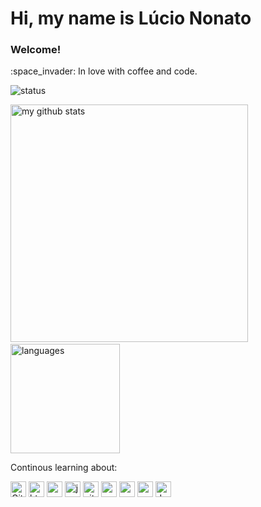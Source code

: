 # Hi, my name is Lúcio Nonato

### 
<h3>Welcome!</h3>
<p> :space_invader: In love with coffee and code.</p>
  
<p align="start"> 
   <img src="https://github-profile-trophy.vercel.app/?username=N0N4T0&&column=7&theme=onedark" alt="status"  />
</p>
 
<p align="start">
   <img src="https://github-readme-stats.vercel.app/api/top-langs/?username=N0N4T0&layout=compact&theme=darcula" alt="my github stats" width="380"/>&nbsp;<img src="https://github-readme-stats.vercel.app/api?username=N0N4T0&show_icons=true&theme=darcula" alt="languages" height="175"/>
</p>

Continous learning about: 
<p align="start">
   <img src="https://devicon.dev/devicon.git/icons/github/github-original.svg" width="25px" height="25px" alt="Github"/> 
   <img src="https://icongr.am/devicon/html5-original.svg" width="25px" height="25px" alt="html5"/>
   <img src="https://icongr.am/devicon/css3-original.svg" width="25px" height="25px" alt="css3"/>
   <img src="https://icongr.am/devicon/javascript-original.svg" width="25px" height="25px" alt="javascript"/>
   <img src="https://icongr.am/devicon/git-original.svg" width="25px" height="25px" alt="git"/>
   <img src="https://icongr.am/devicon/nodejs-original.svg" width="25px" height="25px" alt="nodejs"/>
   <img src="https://icongr.am/devicon/postgresql-original.svg" width="25px" height="25px" alt="postgress"/>
   <img src="https://icongr.am/devicon/react-original.svg" width="25px" height="25px" alt="react"/>
   <img src="https://icongr.am/devicon/docker-original.svg" width="25px" height="25px" alt="docker"/>
</p>

